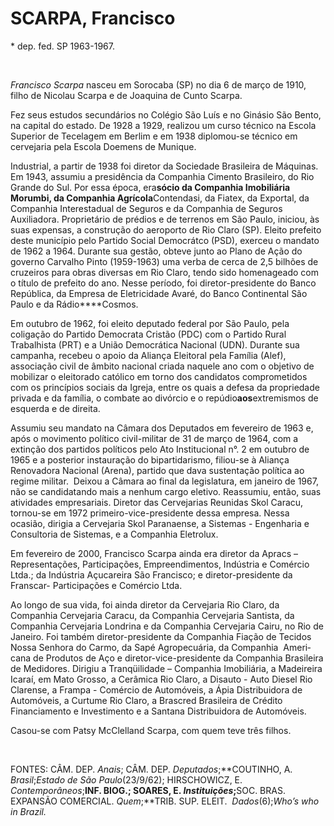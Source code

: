 SCARPA, Francisco 
==================

\* dep. fed. SP 1963-1967.

 

*Francisco Scarpa* nasceu em Sorocaba (SP) no dia 6 de março de 1910,
filho de Nicolau Scarpa e de Joaquina de Cunto Scarpa.

Fez seus estudos secundários no Colégio São Luís e no Ginásio São Bento,
na capital do estado. De 1928 a 1929, realizou um curso técnico na
Escola Superior de Tecelagem em Berlim e em 1938 diplomou-se técnico em
cervejaria pela Escola Doemens de Munique.

Industrial, a partir de 1938 foi diretor da Sociedade Brasileira de
Máquinas.  Em 1943, assumiu a presidência da Companhia Cimen­to
Brasileiro, do Rio Grande do Sul. Por essa época, era****sócio da
Companhia Imobiliária Morumbi, da Companhia Agrícola****Conten­dasi, da
Fiatex, da Exportal, da Companhia Interestadual de Seguros e da
Companhia de Seguros Auxiliadora. Proprietário de prédios e de terrenos
em São Paulo, iniciou, às suas expensas, a construção do aeroporto de
Rio Claro (SP). Eleito prefeito deste município pelo Partido Social
Democrátco (PSD), exerceu o mandato de 1962 a 1964. Durante sua gestão,
obteve junto ao Plano de Ação do governo Carvalho Pinto (1959-1963) uma
verba de cerca de 2,5 bilhões de cruzeiros para obras diversas em Rio
Claro, tendo sido homenageado com o título de prefeito do ano. Nesse
período, foi diretor-presidente do Banco República, da Empresa de
Eletricidade Avaré, do Banco Continental São Paulo e da Rádio****Cosmos.

Em outubro de 1962, foi eleito deputado federal por São Paulo, pela
coligação do Partido Democrata Cristão (PDC) com o Partido Rural
Trabalhista (PRT) e a União Democrática Nacional (UDN). Durante sua
campanha, recebeu o apoio da Aliança Elei­toral pela Família (Alef),
associação civil de âmbito nacional criada naquele ano com o objetivo de
mobilizar o eleitorado católico em torno dos candidatos comprometidos
com os princípios sociais da Igreja, entre os quais a defesa da
propriedade privada e da família, o combate ao divórcio e o
repúdio****aos****extre­mismos de esquerda e de direita. 

Assumiu seu mandato na Câmara dos Deputados em feve­reiro de 1963 e,
após o movimento político civil-­militar de 31 de março de 1964, com a
extinção dos partidos políticos pelo Ato Institucional n°. 2 em outubro
de 1965 e a posterior instauração do bipartida­rismo, filiou-se à
Aliança Renovadora Nacio­nal (Arena), partido que dava sustentação
política ao regime militar.  Deixou a Câmara ao final da legislatura, em
janeiro de 1967, não se candi­datando mais a nenhum cargo eletivo.
Reassumiu, então, suas atividades empresariais. Diretor das Cervejarias
Reunidas Skol Caracu, tornou-se em 1972 primeiro-vice-­presidente dessa
empresa. Nessa ocasião, diri­gia a Cervejaria Skol Paranaense, a
Sistemas - Engenha­ria e Consultoria de Sistemas, e a Companhia
Eletrolux.

Em fevereiro de 2000, Francisco Scarpa ainda era diretor da Apracs –
Repre­sentações, Participações, Empreendimentos, Indústria e Comér­cio
Ltda.; da Indústria Açu­careira São Francisco; e diretor-presidente da
Franscar-­ Participações e Comércio Ltda.

Ao longo de sua vida, foi ainda diretor da Cervejaria Rio Claro, da
Companhia Cerveja­ria Caracu, da Companhia Cervejaria Santista, da
Companhia Cervejaria Londrina e da Com­panhia Cervejaria Cairu, no Rio
de Janeiro. Foi também diretor-presidente da Companhia Fiação de Tecidos
Nossa Senhora do Carmo, da Sapé Agropecuária, da Companhia  Ameri­cana
de Produtos de Aço e diretor-vice-presidente da Companhia Brasileira de
Medidores. Dirigiu a Tranqüilidade – Companhia Imobiliária, a
Madeirei­ra Icaraí, em Mato Grosso, a Cerâmica Rio Claro, a Disauto -
Auto Diesel Rio Clarense, a Frampa - Comércio de Automóveis, a Ápia
Distribuidora de Auto­móveis, a Curtume Rio Claro, a Brascred
­Brasileira de Crédito Financiamento e Investi­mento e a Santana
Distribuidora de Automóveis.

Casou-se com Patsy McClelland Scarpa, com quem teve três filhos.

 

FONTES: CÂM. DEP. *Anais*; CÂM. DEP. *Deputados*;**COUTINHO, A.
*Brasil*;*Estado* *de São Paulo*(23/9/62); HIRSCHOWICZ, E.
*Contemporâneos*;**INF. BIOG.; SOARES, E. *Instituições*;**­SOC. BRAS.
EXPANSÃO COMERCIAL. *Quem*;**TRIB. SUP. ELEIT.  *Dados*(6);*Who’s* *who
in Brazil.*

 
